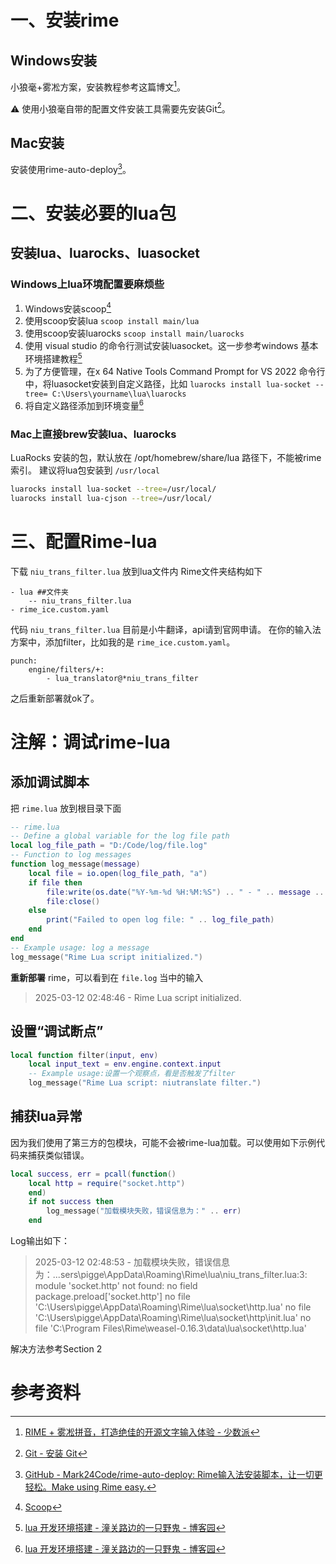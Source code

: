 # 一、安装rime
## Windows安装
小狼毫+雾凇方案，安装教程参考这篇博文[^1]。

⚠️ 使用小狼毫自带的配置文件安装工具需要先安装Git[^2]。
## Mac安装
安装使用rime-auto-deploy[^3]。

# 二、安装必要的lua包
## 安装lua、luarocks、luasocket
### Windows上lua环境配置要麻烦些
1. Windows安装scoop[^5]
2. 使用scoop安装lua `scoop install main/lua`
3. 使用scoop安装luarocks `scoop install main/luarocks`
4. 使用 visual studio 的命令行测试安装luasocket。这一步参考windows 基本环境搭建教程[^4]
5. 为了方便管理，在x 64 Native Tools Command Prompt for VS 2022 命令行中，将luasocket安装到自定义路径，比如 `luarocks install lua-socket --tree= C:\Users\yourname\lua\luarocks`
6. 将自定义路径添加到环境变量[^4]
### Mac上直接brew安装lua、luarocks
LuaRocks 安装的包，默认放在 /opt/homebrew/share/lua 路径下，不能被rime索引。
建议将lua包安装到 `/usr/local`
```bash
luarocks install lua-socket --tree=/usr/local/
luarocks install lua-cjson --tree=/usr/local/
```

# 三、配置Rime-lua
下载 `niu_trans_filter.lua` 放到lua文件内
Rime文件夹结构如下
```
- lua ##文件夹
	-- niu_trans_filter.lua
- rime_ice.custom.yaml
```
代码 `niu_trans_filter.lua` 目前是小牛翻译，api请到官网申请。
在你的输入法方案中，添加filter，比如我的是 `rime_ice.custom.yaml`。
```
punch:
	engine/filters/+:
    	- lua_translator@*niu_trans_filter
```
之后重新部署就ok了。
# 注解：调试rime-lua
## 添加调试脚本
把 `rime.lua` 放到根目录下面
```lua
-- rime.lua
-- Define a global variable for the log file path
local log_file_path = "D:/Code/log/file.log"
-- Function to log messages
function log_message(message)
    local file = io.open(log_file_path, "a")
    if file then
        file:write(os.date("%Y-%m-%d %H:%M:%S") .. " - " .. message .. "\n")
        file:close()
    else
        print("Failed to open log file: " .. log_file_path)
    end
end
-- Example usage: log a message
log_message("Rime Lua script initialized.")
```
**重新部署** rime，可以看到在 `file.log` 当中的输入
>  2025-03-12 02:48:46 - Rime Lua script initialized.
## 设置“调试断点”
```lua
local function filter(input, env)
    local input_text = env.engine.context.input
    -- Example usage:设置一个观察点，看是否触发了filter
    log_message("Rime Lua script: niutranslate filter.")
```
## 捕获lua异常
因为我们使用了第三方的包模块，可能不会被rime-lua加载。可以使用如下示例代码来捕获类似错误。
```lua
local success, err = pcall(function()
    local http = require("socket.http")
    end)
    if not success then
        log_message("加载模块失败，错误信息为：" .. err)
    end
```
Log输出如下：
>  2025-03-12 02:48:53 - 加载模块失败，错误信息为：...sers\pigge\AppData\Roaming\Rime\lua\niu_trans_filter.lua:3: module 'socket.http' not found:
> 	no field package.preload['socket.http']
> 	no file 'C:\Users\pigge\AppData\Roaming\Rime\lua\socket\http.lua'
> 	no file 'C:\Users\pigge\AppData\Roaming\Rime\lua\socket\http\init.lua'
> 	no file 'C:\Program Files\Rime\weasel-0.16.3\data\lua\socket\http.lua'

解决方法参考Section 2 


# 参考资料

[^1]: [RIME + 雾凇拼音，打造绝佳的开源文字输入体验 - 少数派](https://sspai.com/post/89281)

[^2]: [Git - 安装 Git](https://git-scm.com/book/zh/v2/%E8%B5%B7%E6%AD%A5-%E5%AE%89%E8%A3%85-Git)

[^3]: [GitHub - Mark24Code/rime-auto-deploy: Rime输入法安装脚本，让一切更轻松。Make using Rime easy.](https://github.com/Mark24Code/rime-auto-deploy?tab=readme-ov-file)

[^4]: [lua 开发环境搭建 - 潼关路边的一只野鬼 - 博客园](https://www.cnblogs.com/bibleghost/p/18225523)

[^5]: [Scoop](https://scoop.sh/#/)
